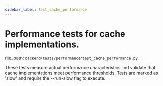 ```yaml
---
sidebar_label: test_cache_performance
---
```


# Performance tests for cache implementations.

  file_path: `backend/tests/performance/test_cache_performance.py`

These tests measure actual performance characteristics and validate that
cache implementations meet performance thresholds. Tests are marked as 'slow'
and require the --run-slow flag to execute.
